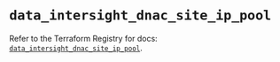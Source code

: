 # `data_intersight_dnac_site_ip_pool`

Refer to the Terraform Registry for docs: [`data_intersight_dnac_site_ip_pool`](https://registry.terraform.io/providers/ciscodevnet/intersight/1.0.71/docs/data-sources/dnac_site_ip_pool).
